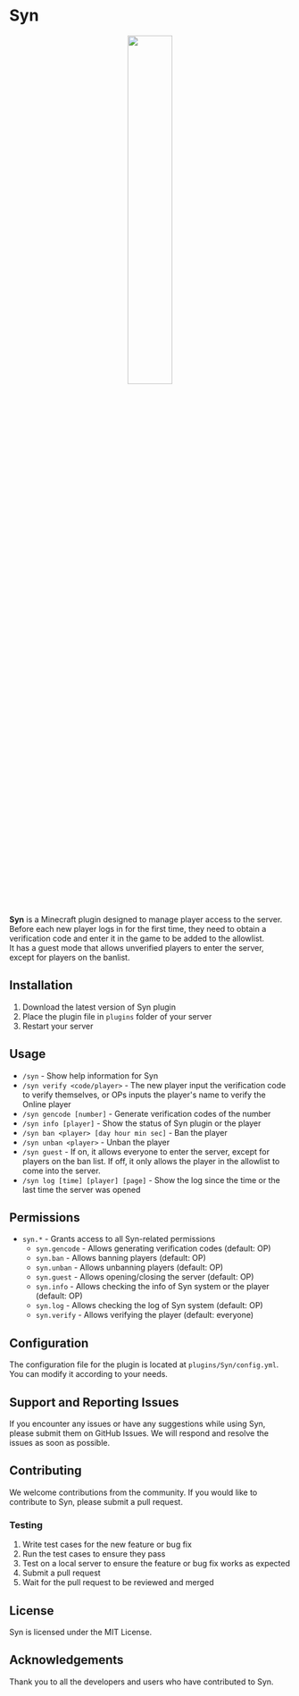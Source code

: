 # Syn

<p align="center">
  <img width="40%" src="https://raw.githubusercontent.com/rock-mc/Syn/main/images/logo.png">
</p>

**Syn** is a Minecraft plugin designed to manage player access to the server.  
Before each new player logs in for the first time, they need to obtain a verification code and enter it in the game to
be added to the allowlist.  
It has a guest mode that allows unverified players to enter the server, except for players on the banlist.

## Installation

1. Download the latest version of Syn plugin
2. Place the plugin file in `plugins` folder of your server
3. Restart your server

## Usage

* `/syn` - Show help information for Syn
* `/syn verify <code/player>` - The new player input the verification code to verify themselves, or OPs inputs the
  player's name to verify the Online player
* `/syn gencode [number]` - Generate verification codes of the number
* `/syn info [player]` - Show the status of Syn plugin or the player
* `/syn ban <player> [day hour min sec]` - Ban the player
* `/syn unban <player>` - Unban the player
* `/syn guest` - If on, it allows everyone to enter the server, except for players on the ban list.
  If off, it only allows the player in the allowlist to come into the server.
* `/syn log [time] [player] [page]` - Show the log since the time or the last time the server was opened

## Permissions

* `syn.*` - Grants access to all Syn-related permissions
    * `syn.gencode` - Allows generating verification codes (default: OP)
    * `syn.ban` - Allows banning players (default: OP)
    * `syn.unban` - Allows unbanning players (default: OP)
    * `syn.guest` - Allows opening/closing the server (default: OP)
    * `syn.info` - Allows checking the info of Syn system or the player (default: OP)
    * `syn.log` - Allows checking the log of Syn system (default: OP)
    * `syn.verify` - Allows verifying the player (default: everyone)

## Configuration

The configuration file for the plugin is located at `plugins/Syn/config.yml`. You can modify it according to your
needs.

## Support and Reporting Issues

If you encounter any issues or have any suggestions while using Syn, please submit them on GitHub Issues. We will
respond and resolve the issues as soon as possible.

## Contributing

We welcome contributions from the community. If you would like to contribute to Syn, please submit a pull
request.

### Testing

1. Write test cases for the new feature or bug fix
2. Run the test cases to ensure they pass
3. Test on a local server to ensure the feature or bug fix works as expected
4. Submit a pull request
5. Wait for the pull request to be reviewed and merged

## License

Syn is licensed under the MIT License.

## Acknowledgements

Thank you to all the developers and users who have contributed to Syn.